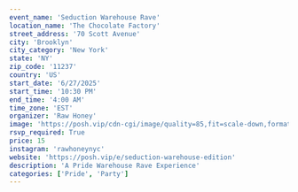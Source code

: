```yaml
---
event_name: 'Seduction Warehouse Rave'
location_name: 'The Chocolate Factory'
street_address: '70 Scott Avenue'
city: 'Brooklyn'
city_category: 'New York'
state: 'NY'
zip_code: '11237'
country: 'US'
start_date: '6/27/2025'
start_time: '10:30 PM'
end_time: '4:00 AM'
time_zone: 'EST'
organizer: 'Raw Honey'
image: 'https://posh.vip/cdn-cgi/image/quality=85,fit=scale-down,format=webp,width=1920/https://posh-images-alts-production.s3.amazonaws.com/68461aa56f3363559c474d8b/1400x1400.webp'
rsvp_required: True
price: 15
instagram: 'rawhoneynyc'
website: 'https://posh.vip/e/seduction-warehouse-edition'
description: 'A Pride Warehouse Rave Experience'
categories: ['Pride', 'Party']
---
```

